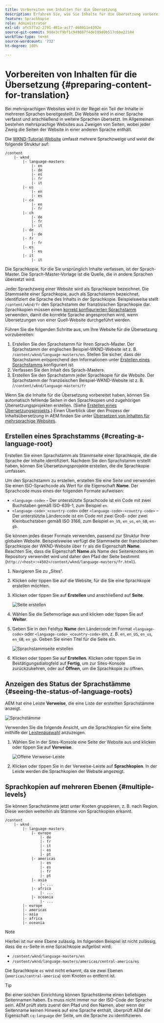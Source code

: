 ```yaml
---
title: Vorbereiten von Inhalten für die Übersetzung
description: Erfahren Sie, wie Sie Inhalte für die Übersetzung vorbereiten.
feature: Sprachkopie
role: Administrator
exl-id: afc577a2-2791-481a-ac77-468011e4302e
source-git-commit: 90de3cf9bf1c949667f4de109d0b517c6be22184
workflow-type: tm+mt
source-wordcount: '732'
ht-degree: 100%

---
```


# Vorbereiten von Inhalten für die Übersetzung  {#preparing-content-for-translation}

Bei mehrsprachigen Websites wird in der Regel ein Teil der Inhalte in mehreren Sprachen bereitgestellt. Die Website wird in einer Sprache verfasst und anschließend in weitere Sprachen übersetzt. Im Allgemeinen bestehen mehrsprachige Websites aus Zweigen von Seiten, wobei jeder Zweig die Seiten der Website in einer anderen Sprache enthält.

Die [WKND-Tutorial-Website](/help/implementing/developing/introduction/develop-wknd-tutorial.md) umfasst mehrere Sprachzweige und weist die folgende Struktur auf:

```text
/content
    |- wknd
        |- language-masters
            |- en
            |- de
            |- es
            |- fr
            |- it
        |- us
            |- en
            |- es
        |- ca
            |- en
            |- fr
        |- ch
            |- de
            |- fr
            |- it
        |- de
            |- de
        |- fr
            |- fr
        |- es
            |- es
        |- it
            |- it
```

Die Sprachkopie, für die Sie ursprünglich Inhalte verfassen, ist der Sprach-Master. Die Sprach-Master-Vorlage ist die Quelle, die in andere Sprachen übersetzt wird.

Jeder Sprachzweig einer Website wird als Sprachkopie bezeichnet. Die Stammseite einer Sprachkopie, auch als Sprachstamm bezeichnet, identifiziert die Sprache des Inhalts in der Sprachkopie. Beispielsweise stellt `/content/wknd/fr` den Sprachstamm der französischen Sprachkopie dar. Sprachkopien müssen einen [korrekt konfigurierten Sprachstamm](preparation.md#creating-a-language-root) verwenden, damit die korrekte Sprache angesprochen wird, wenn Übersetzungen von einer Quell-Website durchgeführt werden.

Führen Sie die folgenden Schritte aus, um Ihre Website für die Übersetzung vorzubereiten:

1. Erstellen Sie den Sprachstamm für Ihren Sprach-Master. Der Sprachstamm der englischen Beispiel-WKND-Website ist z. B. `/content/wknd/language-masters/en`. Stellen Sie sicher, dass der Sprachstamm entsprechend den Informationen unter [Erstellen eines Sprachstamms](preparation.md#creating-a-language-root) konfiguriert ist.
1. Verfassen Sie den Inhalt des Sprach-Masters.
1. Erstellen Sie den Sprachstamm jeder Sprachkopie für die Website. Der Sprachstamm der französischen Beispiel-WKND-Website ist z. B. /`/content/wknd/language-masters/fr`

Wenn Sie die Inhalte für die Übersetzung vorbereitet haben, können Sie automatisch fehlende Seiten in den Sprachkopien und zugehörigen Übersetzungsprojekten erstellen. (Siehe [Erstellen eines Übersetzungsprojekts](managing-projects.md).) Einen Überblick über den Prozess der Inhaltsübersetzung in AEM finden Sie unter [Übersetzen von Inhalten für mehrsprachige Websites](overview.md).

## Erstellen eines Sprachstamms {#creating-a-language-root}

Erstellen Sie einen Sprachstamm als Stammseite einer Sprachkopie, die die Sprache der Inhalte identifiziert. Nachdem Sie den Sprachstamm erstellt haben, können Sie Übersetzungsprojekte erstellen, die die Sprachkopie umfassen.

Um den Sprachstamm zu erstellen, erstellen Sie eine Seite und verwenden Sie einen ISO-Sprachcode als Wert für die Eigenschaft **Name**. Der Sprachcode muss eines der folgenden Formate aufweisen:

* `<language-code>` - Der unterstützte Sprachcode ist ein Code mit zwei Buchstaben gemäß ISO-639-1, zum Beispiel `en`.
* `<language-code>_<country-code>` oder `<language-code>-<country-code>` – Der unterstützte Ländercode ist ein Code mit zwei Groß- oder zwei Kleinbuchstaben gemäß ISO 3166, zum Beispiel `en_US`, `en_us`, `en_GB`, `en-gb`.

Sie können jedes dieser Formate verwenden, passend zur Struktur Ihrer globalen Website.  Beispielsweise verfügt die Stammseite der französischen Sprachkopie der WKND-Website über `fr` als die Eigenschaft **Name**. Beachten Sie, dass die Eigenschaft **Name** als Name des Seitenknotens im Repository verwendet wird und daher den Pfad der Seite bestimmt (`http://<host>:<4502>/content/wknd/language-masters/fr.html`).

1. Navigieren Sie zu „Sites“.
1. Klicken oder tippen Sie auf die Website, für die Sie eine Sprachkopie erstellen möchten.
1. Klicken oder tippen Sie auf **Erstellen** und anschließend auf **Seite**.

   ![Seite erstellen](../assets/create-page.png)

1. Wählen Sie die Seitenvorlage aus und klicken oder tippen Sie auf **Weiter**.
1. Geben Sie in den Feldtyp **Name** den Ländercode im Format `<language-code>` oder `<language-code>_<country-code>` ein, z. B. `en`, `en_US`, `en_us`, `en_GB`, `en_gb`. Geben Sie einen Titel für die Seite ein.

   ![Sprachstammseite erstellen](../assets/create-language-root.png)

1. Klicken oder tippen Sie auf **Erstellen**. Klicken oder tippen Sie im Bestätigungsdialogfeld auf **Fertig**, um zur Sites-Konsole zurückzukehren, oder auf **Öffnen**, um die Sprachkopie zu öffnen.

## Anzeigen des Status der Sprachstämme  {#seeing-the-status-of-language-roots}

AEM hat eine Leiste **Verweise**, die eine Liste der erstellten Sprachstämme anzeigt.

![Sprachstämme](../assets/language-roots.png)

Verwenden Sie die folgende Ansicht, um die Sprachkopien für eine Seite mithilfe der [Leistenauswahl](/help/sites-cloud/authoring/getting-started/basic-handling.md#rail-selector) anzuzeigen.

1. Wählen Sie in der Sites-Konsole eine Seite der Website aus und klicken oder tippen Sie auf **Verweise**.

   ![Offene Verweise-Leiste](../assets/opening-references-rail.png)

1. Klicken oder tippen Sie in der Verweise-Leiste auf **Sprachkopien**. In der Leiste werden die Sprachkopien der Website angezeigt.

## Sprachkopien auf mehreren Ebenen {#multiple-levels}

Sie können Sprachstämme jetzt unter Knoten gruppieren, z. B. nach Region. Diese werden weiterhin als Stämme von Sprachkopien erkannt.

```text
/content
    |- wknd
        |- language-masters
            |- europe
                |- de
                |- fr
                |- it
                |- es
                ]- pt
            |- americas
                |- en
                |- es
                |- fr
                |- pt
            |- asia
                |- ...
            |- africa
                |- ...
            |- oceania
                |- ...
        |- europe
        |- americas
        |- asia
        |- africa
        |- oceania            
```

>[!NOTE]
>
>Hierbei ist nur eine Ebene zulässig. Im folgenden Beispiel ist nicht zulässig, dass die `es`-Seite in eine Sprachkopie aufgelöst wird:
>
>* `/content/wknd/language-masters/en`
>* `/content/wknd/language-masters/americas/central-america/es`
>
> Die Sprachkopie `es` wird nicht erkannt, da sie zwei Ebenen (`americas/central-america`) vom Knoten `en` entfernt ist.

>[!TIP]
>
>Bei einer solchen Einrichtung können Sprachstämme einen beliebigen Seitennamen haben. Es muss nicht immer nur der ISO-Code der Sprache sein. AEM prüft stets zuerst den Pfad und den Namen, aber wenn der Seitenname keinen Hinweis auf eine Sprache enthält, überprüft AEM die Eigenschaft `cq:language` der Seite, um die Sprache zu identifizieren.
